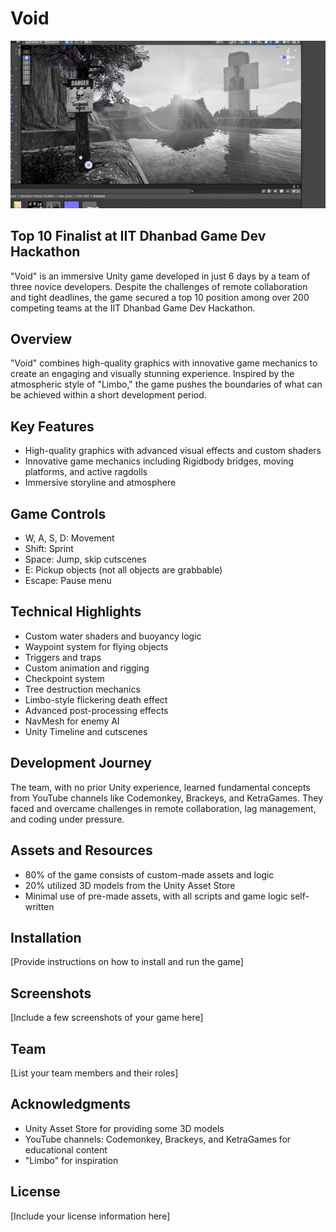 # Void

![Void Game Logo](img1.jpg)

## Top 10 Finalist at IIT Dhanbad Game Dev Hackathon

"Void" is an immersive Unity game developed in just 6 days by a team of three novice developers. Despite the challenges of remote collaboration and tight deadlines, the game secured a top 10 position among over 200 competing teams at the IIT Dhanbad Game Dev Hackathon.

## Overview

"Void" combines high-quality graphics with innovative game mechanics to create an engaging and visually stunning experience. Inspired by the atmospheric style of "Limbo," the game pushes the boundaries of what can be achieved within a short development period.

## Key Features

- High-quality graphics with advanced visual effects and custom shaders
- Innovative game mechanics including Rigidbody bridges, moving platforms, and active ragdolls
- Immersive storyline and atmosphere

## Game Controls

- W, A, S, D: Movement
- Shift: Sprint
- Space: Jump, skip cutscenes
- E: Pickup objects (not all objects are grabbable)
- Escape: Pause menu

## Technical Highlights

- Custom water shaders and buoyancy logic
- Waypoint system for flying objects
- Triggers and traps
- Custom animation and rigging
- Checkpoint system
- Tree destruction mechanics
- Limbo-style flickering death effect
- Advanced post-processing effects
- NavMesh for enemy AI
- Unity Timeline and cutscenes

## Development Journey

The team, with no prior Unity experience, learned fundamental concepts from YouTube channels like Codemonkey, Brackeys, and KetraGames. They faced and overcame challenges in remote collaboration, lag management, and coding under pressure.

## Assets and Resources

- 80% of the game consists of custom-made assets and logic
- 20% utilized 3D models from the Unity Asset Store
- Minimal use of pre-made assets, with all scripts and game logic self-written

## Installation

[Provide instructions on how to install and run the game]

## Screenshots

[Include a few screenshots of your game here]

## Team

[List your team members and their roles]

## Acknowledgments

- Unity Asset Store for providing some 3D models
- YouTube channels: Codemonkey, Brackeys, and KetraGames for educational content
- "Limbo" for inspiration

## License

[Include your license information here]

